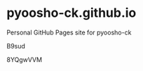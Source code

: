 # pyoosho-ck.github.io
Personal GitHub Pages site for pyoosho-ck










































B9sud

8YQgwVVM
